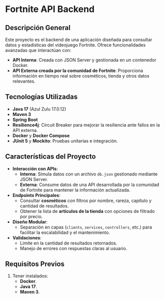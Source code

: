 # Fortnite API Backend

## Descripción General
Este proyecto es el backend de una aplicación diseñada para consultar datos y estadísticas del videojuego Fortnite. Ofrece funcionalidades avanzadas que interactúan con:
- **API Interna**: Creada con JSON Server y gestionada en un contenedor Docker.
- **API Externa creada por la comunidad de Fortnite**: Proporciona información en tiempo real sobre cosméticos, tienda y otros datos relevantes.

## Tecnologías Utilizadas
- **Java 17** (Azul Zulu 17.0.12)
- **Maven 3**
- **Spring Boot**
- **Resilience4j**: Circuit Breaker para mejorar la resiliencia ante fallos en la API externa.
- **Docker** y **Docker Compose**
- **JUnit 5** y **Mockito**: Pruebas unitarias e integración.

## Características del Proyecto
- **Interacción con APIs**:
  - **Interna**: Simula datos con un archivo `db.json` gestionado mediante JSON Server.
  - **Externa**: Consume datos de una API desarrollada por la comunidad de Fortnite para mantener la información actualizada.
- **Endpoints Principales**:
  - Consultar **cosméticos** con filtros por nombre, rareza, capítulo y cantidad de resultados.
  - Obtener la lista de **artículos de la tienda** con opciones de filtrado por precio.
- **Diseño Modular**:
  - Separación en capas (`clients`, `services`, `controllers`, etc.) para facilitar la escalabilidad y el mantenimiento.
- **Validaciones**:
  - Límite en la cantidad de resultados retornados.
  - Manejo de errores con respuestas claras al usuario.

## Requisitos Previos
1. Tener instalados:
   - **Docker**.
   - **Java 17**.
   - **Maven 3**.
